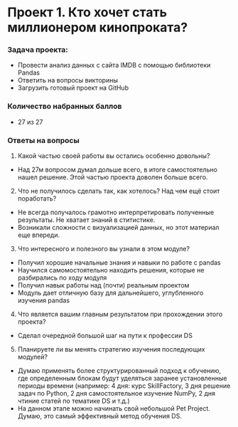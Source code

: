 # Проект 1. Кто хочет стать миллионером кинопроката?

### Задача проекта:
* Провести анализ данных с сайта IMDB с помощью библиотеки Pandas
* Ответить на вопросы викторины
* Загрузить готовый проект на GitHub

### Количество набранных баллов 
* 27 из 27

### Ответы на вопросы

1. Какой частью своей работы вы остались особенно довольны?
* Над 27м вопросом думал дольше всего, в итоге самостоятельно нашел решение. Этой частью проекта доволен больше всего.

2. Что не получилось сделать так, как хотелось? Над чем ещё стоит поработать?
* Не всегда получалось грамотно интерпретировать полученные результаты. Не хватает знаний в ститистике.
* Возникали сложности с визуализацией данных, но этот материал еще впереди.

3. Что интересного и полезного вы узнали в этом модуле?
* Получил хорошие начальные знания и навыки по работе с pandas
* Научился самомостоятельно находить решения, которые не разбирались по ходу модуля
* Получил навык работы над (почти) реальным проектом
* Модуль дает отличную базу для дальнейшего, углубленного изучения pandas 

4. Что является вашим главным результатом при прохождении этого проекта?
* Сделал очередной большой шаг на пути к профессии DS

5. Планируете ли вы менять стратегию изучения последующих модулей?
* Думаю применять более структурированный подход к обучению, где определенным блокам будут уделяться заранее установленные периоды времени (например: 4 дня: курс SkillFactory, 3 дня решение задач по Python, 2 дня самостоятельное изучение NumPy, 2 дня чтиние статей по тематике DS и т.д.)
* На данном этапе можно начинать свой небольшой Pet Project. Думаю, это самый эффективный метод обучения DS.